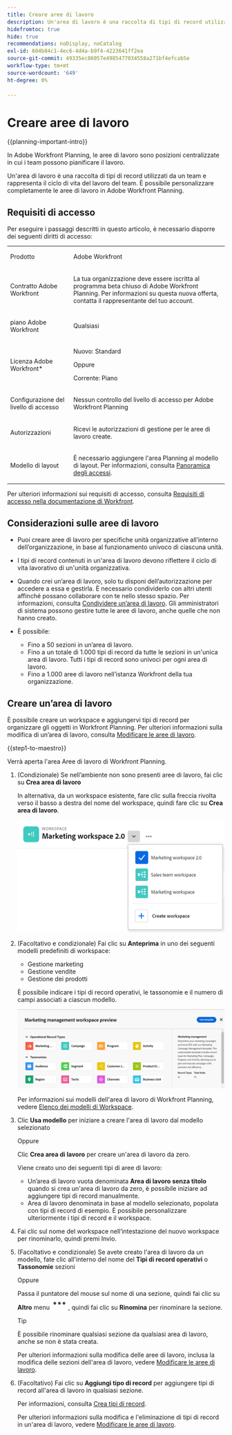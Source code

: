 ```yaml
---
title: Creare aree di lavoro
description: Un'area di lavoro è una raccolta di tipi di record utilizzati da un team e rappresenta il ciclo di vita del lavoro del team. È possibile personalizzare completamente le aree di lavoro in Adobe Workfront Planning. I tipi di record sono organizzati per sezioni in un'area di lavoro.
hidefromtoc: true
hide: true
recommendations: noDisplay, noCatalog
exl-id: 604b84c1-4ec6-4d4a-b9f4-4223641ff2ea
source-git-commit: 49335ec86057e4985477034558a271bf4efcab5e
workflow-type: tm+mt
source-wordcount: '649'
ht-degree: 0%

---
```


<!--udpate the metadata with real information when making this avilable in TOC and in the left nav-->

# Creare aree di lavoro

{{planning-important-intro}}

In Adobe Workfront Planning, le aree di lavoro sono posizioni centralizzate in cui i team possono pianificare il lavoro.

Un&#39;area di lavoro è una raccolta di tipi di record utilizzati da un team e rappresenta il ciclo di vita del lavoro del team. È possibile personalizzare completamente le aree di lavoro in Adobe Workfront Planning.

## Requisiti di accesso

Per eseguire i passaggi descritti in questo articolo, è necessario disporre dei seguenti diritti di accesso:

<table style="table-layout:auto">
 <col>
 </col>
 <col>
 </col>
 <tbody>
    <tr>
<tr>
<td>
   <p> Prodotto</p> </td>
   <td>
   <p> Adobe Workfront</p> </td>
  </tr>  
 <td role="rowheader"><p>Contratto Adobe Workfront</p></td>
   <td>
<p>La tua organizzazione deve essere iscritta al programma beta chiuso di Adobe Workfront Planning. Per informazioni su questa nuova offerta, contatta il rappresentante del tuo account. </p>
   </td>
  </tr>
  <tr>
   <td role="rowheader"><p>piano Adobe Workfront</p></td>
   <td>
<p>Qualsiasi</p>
   </td>
  </tr>
  <tr>
   <td role="rowheader"><p>Licenza Adobe Workfront*</p></td>
   <td>
   <p>Nuovo: Standard</p>
   Oppure
   <p>Corrente: Piano</p> 
  </td>
  </tr>

<tr>
   <td role="rowheader"><p>Configurazione del livello di accesso</p></td>
   <td> <p>Nessun controllo del livello di accesso per Adobe Workfront Planning</p>
</td>
  </tr>

<tr>
   <td role="rowheader"><p>Autorizzazioni</p></td>
   <td> <p>Ricevi le autorizzazioni di gestione per le aree di lavoro create. </p>  
</td>
  </tr>

<tr>
   <td role="rowheader"><p>Modello di layout</p></td>
   <td> <p>È necessario aggiungere l'area Planning al modello di layout. Per informazioni, consulta <a href="../access/access-overview.md">Panoramica degli accessi</a>. </p>  
</td>
  </tr>

</tbody>
</table>

Per ulteriori informazioni sui requisiti di accesso, consulta [Requisiti di accesso nella documentazione di Workfront](/help/quicksilver/administration-and-setup/add-users/access-levels-and-object-permissions/access-level-requirements-in-documentation.md).

<!--Maybe enable this at GA - but Planning is not supposed to have Access controls in the Workfront Access Level: 
>[!NOTE]
>
>If you don't have access, ask your Workfront administrator if they set additional restrictions in your access level. For information on how a Workfront administrator can change your access level, see [Create or modify custom access levels](../administration-and-setup/add-users/configure-and-grant-access/create-modify-access-levels.md). -->

<!-- Notes to add for the table: for the "Workfront plans" row: the above is only for closed beta; when going to GA - activate the following plans:    
<p>Current plan: Prime and Ultimate</p>
<p>Legacy plan: Enterprise</p>-->

<!-- Notes for the table: for the "Workfront access" row: <p>For more information, see <a href="../../administration-and-setup/add-users/access-levels-and-object-permissions/wf-licenses.md" class="MCXref xref">Adobe Workfront licenses overview</a>.</p>-->

## Considerazioni sulle aree di lavoro

* Puoi creare aree di lavoro per specifiche unità organizzative all’interno dell’organizzazione, in base al funzionamento univoco di ciascuna unità.
* I tipi di record contenuti in un&#39;area di lavoro devono riflettere il ciclo di vita lavorativo di un&#39;unità organizzativa.
* Quando crei un’area di lavoro, solo tu disponi dell’autorizzazione per accedere a essa e gestirla. È necessario condividerlo con altri utenti affinché possano collaborare con te nello stesso spazio. Per informazioni, consulta [Condividere un’area di lavoro](/help/quicksilver/maestro/access/share-workspaces.md). Gli amministratori di sistema possono gestire tutte le aree di lavoro, anche quelle che non hanno creato.
* È possibile:

   * Fino a 50 sezioni in un’area di lavoro.
   * Fino a un totale di 1.000 tipi di record da tutte le sezioni in un&#39;unica area di lavoro. Tutti i tipi di record sono univoci per ogni area di lavoro. <!--this might change-->
   * Fino a 1.000 aree di lavoro nell’istanza Workfront della tua organizzazione.


## Creare un’area di lavoro

È possibile creare un workspace e aggiungervi tipi di record per organizzare gli oggetti in Workfront Planning. Per ulteriori informazioni sulla modifica di un’area di lavoro, consulta [Modificare le aree di lavoro](/help/quicksilver/maestro/architecture/edit-workspaces.md).

{{step1-to-maestro}}

Verrà aperta l&#39;area Aree di lavoro di Workfront Planning.

1. (Condizionale) Se nell’ambiente non sono presenti aree di lavoro, fai clic su **Crea area di lavoro**

   In alternativa, da un workspace esistente, fare clic sulla freccia rivolta verso il basso a destra del nome del workspace, quindi fare clic su **Crea area di lavoro**.

   ![](assets/workspace-drop-down-right-menu.png)


1. (Facoltativo e condizionale) Fai clic su **Anteprima** in uno dei seguenti modelli predefiniti di workspace:

   * Gestione marketing
   * Gestione vendite
   * Gestione dei prodotti

   È possibile indicare i tipi di record operativi, le tassonomie e il numero di campi associati a ciascun modello.

   ![](assets/previewing-a-workspace-template.png)

   Per informazioni sui modelli dell&#39;area di lavoro di Workfront Planning, vedere [Elenco dei modelli di Workspace](../architecture/workspace-templates.md).

1. Clic **Usa modello** per iniziare a creare l&#39;area di lavoro dal modello selezionato

   Oppure

   Clic **Crea area di lavoro** per creare un&#39;area di lavoro da zero.

   Viene creato uno dei seguenti tipi di aree di lavoro:

   * Un’area di lavoro vuota denominata **Area di lavoro senza titolo** quando si crea un&#39;area di lavoro da zero, è possibile iniziare ad aggiungere tipi di record manualmente.
   * Area di lavoro denominata in base al modello selezionato, popolata con tipi di record di esempio. È possibile personalizzare ulteriormente i tipi di record e il workspace.

1. Fai clic sul nome del workspace nell’intestazione del nuovo workspace per rinominarlo, quindi premi Invio.

1. (Facoltativo e condizionale) Se avete creato l&#39;area di lavoro da un modello, fate clic all&#39;interno del nome del **Tipi di record operativi** o **Tassonomie** sezioni

   Oppure

   Passa il puntatore del mouse sul nome di una sezione, quindi fai clic su **Altro** menu ![](assets/more-menu.png), quindi fai clic su **Rinomina** per rinominare la sezione.

   >[!TIP]
   >
   >È possibile rinominare qualsiasi sezione da qualsiasi area di lavoro, anche se non è stata creata.

   Per ulteriori informazioni sulla modifica delle aree di lavoro, inclusa la modifica delle sezioni dell&#39;area di lavoro, vedere [Modificare le aree di lavoro](/help/quicksilver/maestro/architecture/edit-workspaces.md).

1. (Facoltativo) Fai clic su **Aggiungi tipo di record** per aggiungere tipi di record all&#39;area di lavoro in qualsiasi sezione.

   Per informazioni, consulta [Crea tipi di record](../architecture/create-record-types.md).

   Per ulteriori informazioni sulla modifica e l&#39;eliminazione di tipi di record in un&#39;area di lavoro, vedere [Modificare le aree di lavoro](/help/quicksilver/maestro/architecture/edit-workspaces.md).


